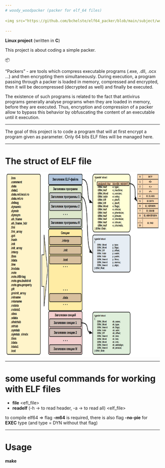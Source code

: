 ```yaml
---
# woody_woodpacker (packer for elf_64 files)

<img src="https://github.com/bchelste/elf64_packer/blob/main/subject/woody_image.png" align="center" width="500" ></h1>

---
```

**Linux project**
(written in **C**)


This project is about coding a simple packer.

📦

“Packers” - are tools which compress executable programs (.exe, .dll,
.ocx ...) and then encrypting them simultaneously. 
During execution, a program passing through a packer is loaded in memory, compressed and encrypted, then it will be decompressed (decrypted as well) and finally be executed.

The existence of such programs is related to the fact that antivirus programs generally
analyse programs when they are loaded in memory, before they are executed. Thus,
encryption and compression of a packer allow to bypass this behavior by obfuscating the
content of an executable until it execution.

---

The goal of this project is to code a program that will at first encrypt a program given
as parameter. Only 64 bits ELF files will be managed here.

---

# The struct of ELF file

<img src="https://github.com/bchelste/elf64_packer/blob/main/subject/elf_struct.png" align="center" height="600" ></h1>

---
# some useful commands for working with ELF files
- **file** <efl_file>
- **readelf** (-h -> to read header, -a -> to read all) <elf_file>



to compile elf64 => flag **-m64** is required,
there is also flag **-no-pie** for **EXEC** type
(and type = DYN without that flag)

---
# Usage
**make**  